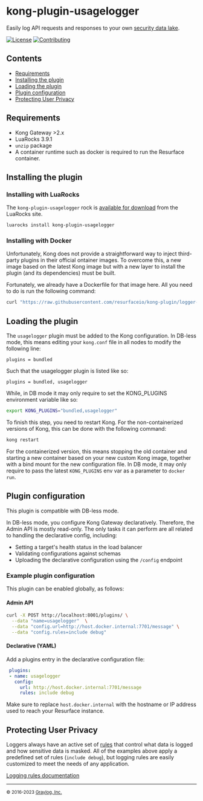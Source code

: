 # kong-plugin-usagelogger
Easily log API requests and responses to your own <a href="https://resurface.io">security data lake</a>.

[![License](https://img.shields.io/github/license/resurfaceio/kong-plugin)](https://github.com/resurfaceio/kong-plugin/blob/master/LICENSE)
[![Contributing](https://img.shields.io/badge/contributions-welcome-green.svg)](https://github.com/resurfaceio/kong-plugin/blob/master/CONTRIBUTING.md)

## Contents

<ul>
<li><a href="#requirements">Requirements</a></li>
<li><a href="#installing_the_plugin">Installing the plugin</a></li>
<li><a href="#loading_the_plugin">Loading the plugin</a></li>
<li><a href="#plugin_configuration">Plugin configuration</a></li>
<li><a href="#privacy">Protecting User Privacy</a></li>
</ul>

<a name="requirements"/>

## Requirements

- Kong Gateway >2.x
- LuaRocks 3.9.1
- `unzip` package
- A container runtime such as docker is required to run the Resurface container.

<a name="installing_the_plugin"/>

## Installing the plugin

### Installing with LuaRocks

The `kong-plugin-usagelogger` rock is [available for download](https://luarocks.org/modules/resurfacelabs/kong-plugin-usagelogger) from the LuaRocks site.

```bash
luarocks install kong-plugin-usagelogger
```

### Installing with Docker

Unfortunately, Kong does not provide a straightforward way to inject third-party plugins in their official ontainer images. To overcome this, a new image based on the latest Kong image but with a new layer to install the plugin (and its dependencies) must be built.

Fortunately, we already have a Dockerfile for that image here. All you need to do is run the following command:

```bash
curl "https://raw.githubusercontent.com/resurfaceio/kong-plugin/logger-lua/Dockerfile" | docker build -t kong:3.2.2.0-resurface -
```

<a name="loading_the_plugin"/>

## Loading the plugin

The `usagelogger` plugin must be added to the Kong configuration. In DB-less mode, this means editing your `kong.conf` file in all nodes to modify the following line:

```
plugins = bundled
```

Such that the usagelogger plugin is listed like so:

```
plugins = bundled, usagelogger
```

While, in DB mode it may only require to set the KONG_PLUGINS environment variable like so:

```bash
export KONG_PLUGINS="bundled,usagelogger"
```

To finish this step, you need to restart Kong. For the non-containerized versions of Kong, this can be done with the following command:

```bash
kong restart
```

For the containerized version, this means stopping the old container and starting a new container based on your new custom Kong image, together with a bind mount for the new configuration file. In DB mode, it may only require to pass the latest `KONG_PLUGINS` env var as a parameter to `docker run`.


<a name="plugin_configuration"/>

## Plugin configuration

This plugin is compatible with DB-less mode.

In DB-less mode, you configure Kong Gateway declaratively. Therefore, the Admin API is mostly read-only. The only tasks it can perform are all related to handling the declarative config, including: 

- Setting a target's health status in the load balancer
- Validating configurations against schemas
- Uploading the declarative configuration using the `/config` endpoint

### Example plugin configuration

This plugin can be enabled globally, as follows:

#### Admin API

```bash
curl -X POST http://localhost:8001/plugins/ \
  --data "name=usagelogger"  \
  --data "config.url=http://host.docker.internal:7701/message" \
  --data "config.rules=include debug"
```

####  Declarative (YAML)

Add a plugins entry in the declarative configuration file:

```yaml
 plugins:
 - name: usagelogger
   config:
     url: http://host.docker.internal:7701/message
     rules: include debug
```

Make sure to replace `host.docker.internal` with the hostname or IP address used to reach your Resurface instance.

<a name="privacy"/>

## Protecting User Privacy

Loggers always have an active set of <a href="https://resurface.io/rules.html">rules</a> that control what data is logged and how sensitive data is masked. All of the examples above apply a predefined set of rules (`include debug`), but logging rules are easily customized to meet the needs of any application.

<a href="https://resurface.io/rules.html">Logging rules documentation</a>

---
<small>&copy; 2016-2023 <a href="https://resurface.io">Graylog, Inc.</a></small>
